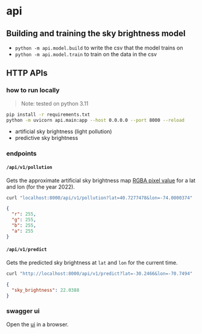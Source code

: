 # api

## Building and training the sky brightness model

- `python -m api.model.build` to write the csv that the model trains on
- `python -m api.model.train` to train on the data in the csv

## HTTP APIs

### how to run locally

> Note: tested on python 3.11

```sh
pip install -r requirements.txt
python -m uvicorn api.main:app --host 0.0.0.0 --port 8000 --reload
```

- artificial sky brightness (light pollution)
- predictive sky brightness

### endpoints

#### `/api/v1/pollution`

Gets the approximate artificial sky brightness
map [RGBA pixel value](https://djlorenz.github.io/astronomy/lp2022/colors.html) for a lat and lon (for the year 2022).

```sh
curl "localhost:8000/api/v1/pollution?lat=40.7277478&lon=-74.0000374"
```

```json
{
  "r": 255,
  "g": 255,
  "b": 255,
  "a": 255
}
```

#### `/api/v1/predict`

Gets the predicted sky brightness at `lat` and `lon` for the current time.

```sh
curl "http://localhost:8000/api/v1/predict?lat=-30.2466&lon=-70.7494"

```

```json
{
  "sky_brightness": 22.0388
}
```

### swagger ui

Open the [ui](http://localhost:8000/docs) in a browser.

